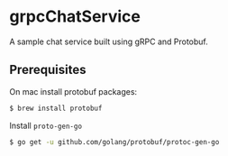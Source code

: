 # grpcChatService
A sample chat service built using gRPC and Protobuf.

## Prerequisites

On mac install protobuf packages:
```bash
$ brew install protobuf
```

Install `proto-gen-go`
```bash
$ go get -u github.com/golang/protobuf/protoc-gen-go
```
